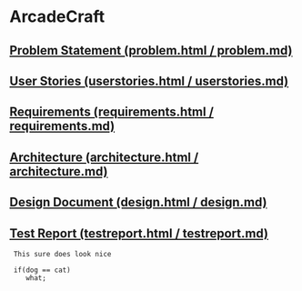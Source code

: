 # ArcadeCraft

## [Problem Statement (problem.html / problem.md)](https://github.com/dterra79/IncomeGenerators.git) 
## [User Stories (userstories.html / userstories.md)](https://github.com/dterra79/IncomeGenerators.git)
## [Requirements (requirements.html / requirements.md)](https://github.com/dterra79/IncomeGenerators.git)
## [Architecture (architecture.html / architecture.md)](https://github.com/dterra79/IncomeGenerators/tree/gh-pages)
## [Design Document (design.html / design.md)](https://github.com/dterra79/IncomeGenerators/tree/gh-pages)
## [Test Report (testreport.html / testreport.md)](https://www.google.com/)

```
 This sure does look nice
 
 if(dog == cat)
    what;
```
 
